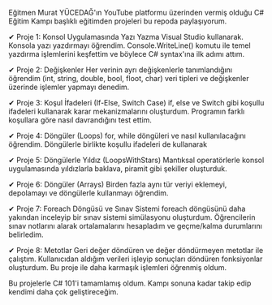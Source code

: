 Eğitmen Murat YÜCEDAĞ'ın YouTube platformu üzerinden vermiş olduğu C# Eğitim Kampı başlıklı eğitimden projeleri bu repoda paylaşıyorum. 

✔ Proje 1: Konsol Uygulamasında Yazı Yazma
Visual Studio kullanarak. Konsola yazı yazdırmayı öğrendim. Console.WriteLine() komutu ile temel yazdırma işlemlerini keşfettim ve böylece C# syntax'ına ilk adımı attım. 

✔ Proje 2: Değişkenler
Her verinin ayrı değişkenlerle tanımlandığını öğrendim (int, string, double, bool, floot, char) veri tipleri ve değişkenler üzerinde işlemler yapmayı denedim.

✔ Proje 3: Koşul İfadeleri (If-Else, Switch Case)
if, else ve Switch gibi koşullu ifadeleri kullanarak karar mekanizmalarını oluşturdum. Programın farklı koşullara göre nasıl davrandığını test ettim.

✔ Proje 4: Döngüler (Loops)
for, while döngüleri ve nasıl kullanılacağını öğrendim. Döngülerle birlikte koşullu ifadeleri de kullanarak 

✔ Proje 5: Döngülerle Yıldız (LoopsWithStars)
Mantıksal operatörlerle konsol uygulamasında yıldızlarla baklava, piramit gibi şekiller oluşturduk.

✔ Proje 6: Döngüler (Arrays)
Birden fazla aynı tür veriyi eklemeyi, depolamayı ve döngülerle kullanmayı öğrendim.

✔ Proje 7: Foreach Döngüsü ve Sınav Sistemi
foreach döngüsünü daha yakından inceleyip bir sınav sistemi simülasyonu oluşturdum. Öğrencilerin sınav notlarını alarak ortalamalarını hesapladım ve geçme/kalma durumlarını belirledim. 

✔ Proje 8: Metotlar
Geri değer döndüren ve değer döndürmeyen metotlar ile çalıştım. Kullanıcıdan aldığım verileri işleyip sonuçları döndüren fonksiyonlar oluşturdum. Bu proje ile daha karmaşık işlemleri öğrenmiş oldum.

Bu projelerle C# 101'i tamamlamış oldum. Kampı sonuna kadar takip edip kendimi daha çok geliştireceğim.
